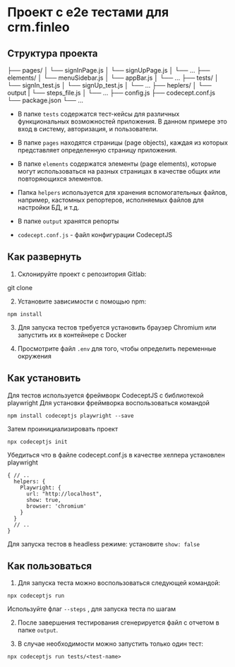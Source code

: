 # Проект с e2e тестами для crm.finleo

## Структура проекта

├── pages/
│   └── signInPage.js
│   └── signUpPage.js
│   └── ...
├── elements/
│   └── menuSidebar.js
│   └── appBar.js
│   └── ...
├── tests/
│   └── signIn_test.js
│   └── signUp_test.js
│   └── ...
├── heplers/
│   └── output
|   └── steps_file.js
│   └── ...
├── config.js
├── codecept.conf.js
└── package.json
└── ...

- В папке `tests` содержатся тест-кейсы для различных функциональных возможностей приложения. В данном примере это вход в систему, авторизация,  и пользователи.

- В папке `pages` находятся страницы (page objects), каждая из которых представляет определенную страницу приложения. 

- В папке `elements` содержатся элементы (page elements), которые могут использоваться на разных страницах в качестве общих или повторяющихся элементов. 

- Папка `helpers` используется для хранения вспомогательных файлов, например, кастомных репортеров, исполняемых файлов для настройки БД, и т.д.

- В папке `output` хранятся репорты 

- `codecept.conf.js` - файл конфигурации CodeceptJS

## Как развернуть

1. Склонируйте проект с репозитория Gitlab:
 
git clone <project-url>

2. Установите зависимости с помощью npm:

`npm install`

3. Для запуска тестов требуется установить браузер Chromium или запустить их в контейнере с Docker

4. Просмотрите файл `.env` для того, чтобы определить переменные окружения

## Как установить

Для тестов используется фреймворк CodeceptJS с библиотекой playwright
Для установки фреймворка воспользоваться командой

`npm install codeceptjs playwright --save`

Затем проинициализировать проект 

`npx codeceptjs init`

Убедиться что в файле codecept.conf.js в качестве хелпера установлен playwright
```
{ // ..
  helpers: {
    Playwright: {
      url: "http://localhost",
      show: true,
      browser: 'chromium'
    }
  }
  // ..
}
```
Для запуска тестов в headless режиме: установите `show: false`

## Как пользоваться

1. Для запуска теста можно воспользоваться следующей командой:

`npx codeceptjs run`

Используйте флаг `--steps` , для запуска теста по шагам

2. После завершения тестирования сгенерируется файл с отчетом в папке `output`.

3. В случае необходимости можно запустить только один тест: 

`npx codeceptjs run tests/<test-name>`